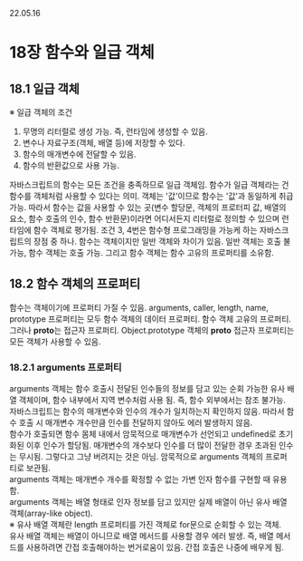 22.05.16

# 18장 함수와 일급 객체

## 18.1 일급 객체

※ 일급 객체의 조건

1. 무명의 리터럴로 생성 가능. 즉, 런타임에 생성할 수 있음.
2. 변수나 자료구조(객체, 배열 등)에 저장할 수 있다.
3. 함수의 매개변수에 전달할 수 있음.
4. 함수의 반환값으로 사용 가능.

자바스크립트의 함수는 모든 조건을 충족하므로 일급 객체임. 함수가 일급 객체라는 건 함수를 객체처럼 사용할 수 있다는 의미. 객체는 '값'이므로 함수는 '값'과 동일하게 취급 가능. 따라서 함수는 값을 사용할 수 있는 곳(변수 할당문, 객체의 프로터피 값, 배열의 요소, 함수 호출의 인수, 함수 반환문)이라면 어디서든지 리터럴로 정의할 수 있으며 런타임에 함수 객체로 평가됨. 조건 3, 4번은 함수형 프로그래밍을 가능케 하는 자바스크립트의 장점 중 하나. 함수는 객체이지만 일반 객체와 차이가 있음. 일반 객체는 호출 불가능, 함수 객체는 호출 가능. 그리고 함수 객체는 함수 고유의 프로퍼티를 소유함.

## 18.2 함수 객체의 프로퍼티

함수는 객체이기에 프로퍼티 가질 수 있음. arguments, caller, length, name, prototype 프로퍼티는 모두 함수 객체의 데이터 프로퍼티. 함수 객체 고유의 프로퍼티. 그러나 **proto**는 접근자 프로퍼티. Object.prototype 객체의 **proto** 접근자 프로퍼티는 모든 객체가 사용할 수 있음.

### 18.2.1 arguments 프로퍼티

arguments 객체는 함수 호출시 전달된 인수들의 정보를 담고 있는 순회 가능한 유사 배열 객체이며, 함수 내부에서 지역 변수처럼 사용 됨. 즉, 함수 외부에서는 참조 불가능.  
자바스크립트는 함수의 매개변수와 인수의 개수가 일치하는지 확인하지 않음. 따라서 함수 호출 시 매개변수 개수만큼 인수를 전달하지 않아도 에러 발생하지 않음.  
함수가 호출되면 함수 몸체 내에서 암묵적으로 매개변수가 선언되고 undefined로 초기화된 이후 인수가 할당됨. 매개변수의 개수보다 인수를 더 많이 전달한 경우 초과된 인수는 무시됨. 그렇다고 그냥 버려지는 것은 아님. 암묵적으로 arguments 객체의 프로퍼티로 보관됨.  
arguments 객체는 매개변수 개수를 확정할 수 없는 가변 인자 함수를 구현할 때 유용함.  
arguments 객체는 배열 형태로 인자 정보를 담고 있지만 실제 배열이 아닌 유사 배열 객체(array-like object).  
※ 유사 배열 객체란 length 프로퍼티를 가진 객체로 for문으로 순회할 수 있는 객체.  
유사 배열 객체는 배열이 아니므로 배열 메서드를 사용할 경우 에러 발생. 즉, 배열 메서드를 사용하려면 간접 호출해야하는 번거로움이 있음. 간접 호출은 나중에 배우게 됨.
